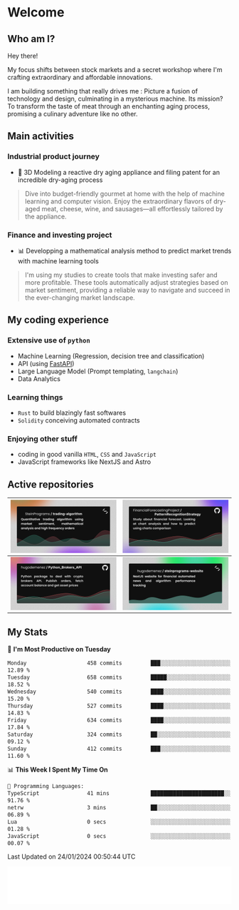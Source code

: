 # Welcome 

## Who am I?

Hey there! 

My focus shifts between stock markets and a secret workshop where I'm crafting extraordinary and affordable innovations. 

I am building something that really drives me :
Picture a fusion of technology and design, culminating in a mysterious machine. 
Its mission? To transform the taste of meat through an enchanting aging process, promising a culinary adventure like no other.

## Main activities

### Industrial product journey
* 🚀 3D Modeling a reactive dry aging appliance and filing patent for an incredible dry-aging process

> Dive into budget-friendly gourmet at home with the help of machine learning and computer vision. Enjoy the extraordinary flavors of dry-aged meat, cheese, wine, and sausages—all effortlessly tailored by the appliance.

### Finance and investing project
* 📊 Developping a mathematical analysis method to predict market trends with machine learning tools

> I'm using my studies to create tools that make investing safer and more profitable. These tools automatically adjust strategies based on market sentiment, providing a reliable way to navigate and succeed in the ever-changing market landscape.

## My coding experience

### Extensive use of `python` 

* Machine Learning (Regression, decision tree and classification)
* API (using [FastAPI](https://fastapi.tiangolo.com))
* Large Language Model (Prompt templating, `langchain`)
* Data Analytics

### Learning things

* `Rust` to build blazingly fast softwares
* `Solidity` conceiving automated contracts

### Enjoying other stuff

* coding in good vanilla `HTML`, `CSS` and `JavaScript` 
* JavaScript frameworks like NextJS and Astro

## Active repositories

|[![Python Trading Algorithm](assets/base_python_architecture.png)](https://github.com/SteinPrograms/base-python-architecture)|[![Quantitative Prediction](assets/pattern_recognition_strategy.png)](https://github.com/FinancialForecastingProject/PatternRecognitionStrategy.git)|
| ------------- | ------------- |
|[![Broker SDK](assets/python_brokers_api.png)](https://github.com/hugodemenez/Python_Brokers_API)|[![NextJS Website](assets/steinprograms-website.png)](https://github.com/hugodemenez/steinprograms-website)|

## My Stats

<!--START_SECTION:waka-->
📅 **I'm Most Productive on Tuesday** 

```text
Monday                   458 commits         ███░░░░░░░░░░░░░░░░░░░░░░   12.89 % 
Tuesday                  658 commits         █████░░░░░░░░░░░░░░░░░░░░   18.52 % 
Wednesday                540 commits         ████░░░░░░░░░░░░░░░░░░░░░   15.20 % 
Thursday                 527 commits         ████░░░░░░░░░░░░░░░░░░░░░   14.83 % 
Friday                   634 commits         ████░░░░░░░░░░░░░░░░░░░░░   17.84 % 
Saturday                 324 commits         ██░░░░░░░░░░░░░░░░░░░░░░░   09.12 % 
Sunday                   412 commits         ███░░░░░░░░░░░░░░░░░░░░░░   11.60 % 
```


📊 **This Week I Spent My Time On** 

```text
💬 Programming Languages: 
TypeScript               41 mins             ███████████████████████░░   91.76 % 
netrw                    3 mins              ██░░░░░░░░░░░░░░░░░░░░░░░   06.89 % 
Lua                      0 secs              ░░░░░░░░░░░░░░░░░░░░░░░░░   01.28 % 
JavaScript               0 secs              ░░░░░░░░░░░░░░░░░░░░░░░░░   00.07 % 
```


 Last Updated on 24/01/2024 00:50:44 UTC
<!--END_SECTION:waka-->

![Coding metrics](metrics.plugin.wakatime.svg)
